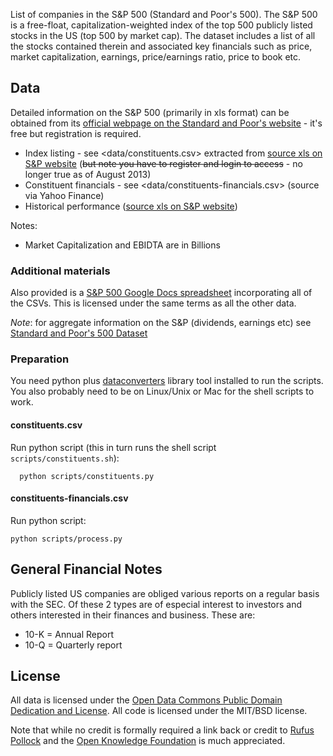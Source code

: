 List of companies in the S&P 500 (Standard and Poor's 500). The S&P 500 is a
free-float, capitalization-weighted index of the top 500 publicly listed stocks
in the US (top 500 by market cap). The dataset includes a list of all the
stocks contained therein and associated key financials such as price, market
capitalization, earnings, price/earnings ratio, price to book etc.

## Data

Detailed information on the S&P 500 (primarily in xls format) can be obtained
from its [official webpage on the Standard and Poor's website][sp-home] - it's
free but registration is required.

* Index listing - see <data/constituents.csv> extracted from [source xls on S&P
  website][sp-listing] (<del>but note you have to register and login to
  access</del> - no longer true as of August 2013)
* Constituent financials - see <data/constituents-financials.csv> (source via Yahoo Finance)
* Historical performance ([source xls on S&P website][sp-historical])

Notes:

* Market Capitalization and EBIDTA are in Billions

[sp-home]: http://www.standardandpoors.com/indices/sp-500/en/us/?indexId=spusa-500-usduf--p-us-l--
[sp-listing]: http://us.spindices.com/idsexport/file.xls?hostIdentifier=48190c8c-42c4-46af-8d1a-0cd5db894797&selectedModule=Constituents&selectedSubModule=ConstituentsFullList&indexId=340
[sp-historical]: http://www.standardandpoors.com/prot/spf/docs/indices/SPUSA-500-USDUF--P-US-L--HistoricalData.xls

### Additional materials

Also provided is a [S&P 500 Google Docs spreadsheet][gdocs] incorporating
all of the CSVs. This is licensed under the same terms as all the other data.

*Note*: for aggregate information on the S&P (dividends, earnings etc) see
[Standard and Poor's 500 Dataset][shiller]

[gdocs]: https://docs.google.com/spreadsheet/ccc?key=0Aon3JiuouxLUdDU5S2NrbVJHRWVBRWxvU1dlOUQ2WUE#gid=0
[shiller]: http://data.okfn.org/data/s-and-p-500

### Preparation

You need python plus [dataconverters][] library tool installed to run the
scripts. You also probably need to be on Linux/Unix or Mac for the shell
scripts to work.

[dataconverters]: http://okfnlabs.org/dataconverters/

#### constituents.csv

Run python script (this in turn runs the shell script
`scripts/constituents.sh`):

      python scripts/constituents.py

####  constituents-financials.csv

Run python script:

    python scripts/process.py

## General Financial Notes

Publicly listed US companies are obliged various reports on a regular basis
with the SEC. Of these 2 types are of especial interest to investors and others
interested in their finances and business. These are:

* 10-K = Annual Report
* 10-Q = Quarterly report

## License

All data is licensed under the [Open Data Commons Public Domain Dedication and
License][pddl]. All code is licensed under the MIT/BSD license.

Note that while no credit is formally required a link back or credit to [Rufus
Pollock][rp] and the [Open Knowledge Foundation][okfn] is much appreciated.

[pddl]: http://opendatacommons.org/licenses/pddl/1.0/
[rp]: http://dev.rufuspollock.org/
[okfn]: http://okfn.org/

